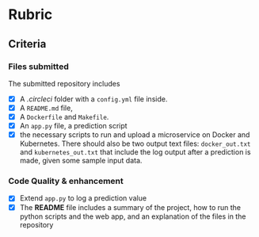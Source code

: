 # Rubric

## Criteria

### Files submitted

The submitted repository includes
- [x] A *.circleci* folder with a `config.yml` file inside. 
- [x] A `README.md` file, 
- [x] A `Dockerfile` and `Makefile`. 
- [x] An `app.py` file, a prediction script
- [x] the necessary scripts to run and upload a microservice on Docker and Kubernetes.
     There should also be two output text files: `docker_out.txt` and `kubernetes_out.txt` that include the log output after a prediction is made, given some sample input data.

### Code Quality & enhancement

- [x] Extend `app.py` to log a prediction value
- [x] The **README** file includes a summary of the project, how to run the python scripts and the web app, and an explanation of the files in the repository